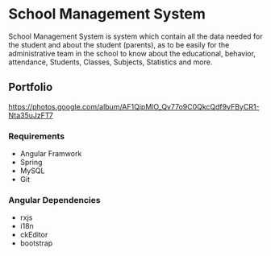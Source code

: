 # School Management System
 School Management System is system which contain all the data needed for the student and about the student (parents), as to be easily for the administrative team  in the school to know about the educational, behavior, attendance, Students, Classes, Subjects, Statistics and more.

## Portfolio
https://photos.google.com/album/AF1QipMlO_Qv77o9C0QkcQdf9yFByCR1-Nta35uJzFT7

### Requirements
* Angular Framwork 
* Spring 
* MySQL
* Git

### Angular Dependencies
* rxjs
* i18n
* ckEditor
* bootstrap
